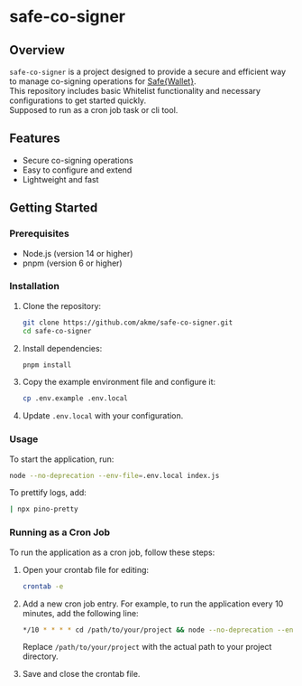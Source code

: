 # safe-co-signer

## Overview

`safe-co-signer` is a project designed to provide a secure and efficient way to manage co-signing operations for [Safe{Wallet}](https://safe.global/).  
This repository includes basic Whitelist functionality and necessary configurations to get started quickly.  
Supposed to run as a cron job task or cli tool.

## Features

- Secure co-signing operations
- Easy to configure and extend
- Lightweight and fast

## Getting Started

### Prerequisites

- Node.js (version 14 or higher)
- pnpm (version 6 or higher)

### Installation

1. Clone the repository:
    ```sh
    git clone https://github.com/akme/safe-co-signer.git
    cd safe-co-signer
    ```

2. Install dependencies:
    ```sh
    pnpm install
    ```

3. Copy the example environment file and configure it:
    ```sh
    cp .env.example .env.local
    ```

4. Update `.env.local` with your configuration.

### Usage

To start the application, run:
```sh
node --no-deprecation --env-file=.env.local index.js
```
To prettify logs, add:
```sh
| npx pino-pretty
```
### Running as a Cron Job

To run the application as a cron job, follow these steps:

1. Open your crontab file for editing:
    ```sh
    crontab -e
    ```

2. Add a new cron job entry. For example, to run the application every 10 minutes, add the following line:
    ```sh
    */10 * * * * cd /path/to/your/project && node --no-deprecation --env-file=.env.local index.js 2>&1 >> /path/to/your/project/actions.log
    ```

    Replace `/path/to/your/project` with the actual path to your project directory.

3. Save and close the crontab file.